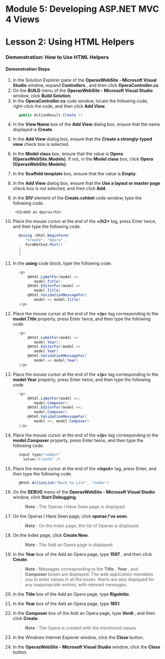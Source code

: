 # Module 5: Developing ASP.NET MVC 4 Views

# Lesson 2: Using HTML Helpers

### Demonstration: How to Use HTML Helpers

#### Demonstration Steps

1. In the Solution Explorer pane of the **OperasWebSite - Microsoft Visual Studio** window, expand **Controllers** , and then click **OperaController.cs**.
2. On the **BUILD** menu of the **OperasWebSite - Microsoft Visual Studio** window, click **Build Solution**.
3. In the **OperaController.cs** code window, locate the following code, right-click the code, and then click **Add View**.

  ```cs
		public ActionResult Create ()
```
4. In the **View Name** box of the **Add View** dialog box, ensure that the name displayed is **Create**.
5. In the **Add View** dialog box, ensure that the **Create a strongly-typed view** check box is selected.
6. In the **Model class** box, ensure that the value is **Opera (OperasWebSite.Models)**. If not, in the **Model class** box, click **Opera (OperasWebSite.Models)**.
7. In the **Scaffold template** box, ensure that the value is **Empty**.
8. In the **Add View** dialog box, ensure that the **Use a layout or master page** check box is not selected, and then click **Add**.
9. In the **DIV** element of the **Create.cshtml** code window, type the following code.

		<h2>Add an Opera</h2>

10. Place the mouse cursor at the end of the **&lt;/h2&gt;** tag, press Enter twice, and then type the following code.

  ```cs
		@using (Html.BeginForm(
           "Create", "Opera" ,
           FormMethod.Post))
        {
        }
```
11. In the **using** code block, type the following code.

  ```cs
		<p>
        	@Html.LabelFor(model =>
               model.Title):
			@Html.EditorFor(model =>
			   model.Title)
			@Html.ValidationMessageFor(
			   model => model.Title)
        </p>
```
12. Place the mouse cursor at the end of the **&lt;/p&gt;** tag corresponding to the **model.Title** property, press Enter twice, and then type the following code.

  ```cs
		<p>
        	@Html.LabelFor(model =>
			   model.Year):
			@Html.EditorFor(model =>
		       model.Year)
			@Html.ValidationMessageFor(
			   model => model.Year)
		</p>
```
13. Place the mouse cursor at the end of the **&lt;/p&gt;** tag corresponding to the **model.Year** property, press Enter twice, and then type the following code.

  ```cs
		<p>
        	@Html.LabelFor(model =>;
        	   model.Composer):
        	@Html.EditorFor(model =>;
        	   model.Composer)
        	@Html.ValidationMessageFor(
        	   model =>; model.Composer)
        </p>
```
14. Place the mouse cursor at the end of the **&lt;/p&gt;** tag corresponding to the **model.Composer** property, press Enter twice, and then type the following code.

  ```cs
		input type="submit"
          value="Create" />
```
15. Place the mouse cursor at the end of the **&lt;input&gt;** tag, press Enter, and then type the following code.

  ```cs
		@Html.ActionLink("Back to List", "Index")
```
16. On the **DEBUG** menu of the **OperasWebSite - Microsoft Visual Studio** window, click **Start Debugging**.

    >**Note** : The Operas I Have Seen page is displayed.

17. On the Operas I Have Seen page, click **operas I've seen**.

    >**Note** : On the Index page, the list of Operas is displayed.

18. On the Index page, click **Create New**.

    >**Note** : The Add an Opera page is displayed.

19. In the **Year** box of the Add an Opera page, type **1597** , and then click **Create**.

    >**Note** : Messages corresponding to the **Title** , **Year** , and **Composer** boxes are displayed. The web application mandates you to enter values in all the boxes. Alerts are also displayed for any inappropriate entries, with relevant messages.

20. In the **Title** box of the Add an Opera page, type **Rigoletto**.
21. In the **Year** box of the Add an Opera page, type **1851**.
22. In the **Composer** box of the Add an Opera page, type **Verdi** , and then click **Create**.

    >**Note** : The Opera is created with the mentioned values.

23. In the Windows Internet Explorer window, click the **Close** button.
24. In the **OperasWebSite - Microsoft Visual Studio** window, click the **Close** button.